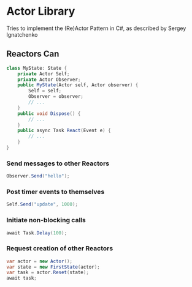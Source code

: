 # Actor Library

Tries to implement the (Re)Actor Pattern in C#, as described by Sergey Ignatchenko

## Reactors Can

```c#
class MyState: State {
    private Actor Self;
    private Actor Observer;
    public MyState(Actor self, Actor observer) {
        Self = self;
        Observer = observer;
        // ...
    }
    public void Dispose() {
        // ...
    }
    public async Task React(Event e) {
        // ...
    }
}
```

### Send messages to other Reactors

```c#
Observer.Send("hello");
```

### Post timer events to themselves

```c#
Self.Send("update", 1000);
```

### Initiate non-blocking calls

```c#
await Task.Delay(100);
```

### Request creation of other Reactors

```c#
var actor = new Actor();
var state = new FirstState(actor);
var task = actor.Reset(state);
await task;
```
